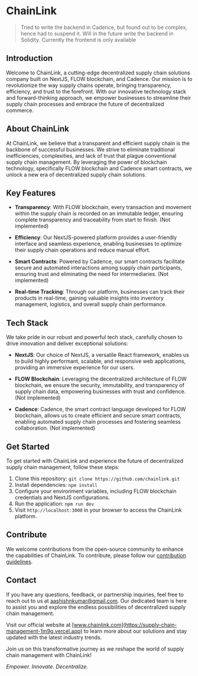 # ChainLink

> Tried to write the backend in Cadence, but found out to be complex, hence had to suspend it. Will in the future write the backend in Solidity. Currently the frontend is only available

## Introduction

Welcome to ChainLink, a cutting-edge decentralized supply chain solutions company built on NextJS, FLOW blockchain, and Cadence. Our mission is to revolutionize the way supply chains operate, bringing transparency, efficiency, and trust to the forefront. With our innovative technology stack and forward-thinking approach, we empower businesses to streamline their supply chain processes and embrace the future of decentralized commerce.

## About ChainLink

At ChainLink, we believe that a transparent and efficient supply chain is the backbone of successful businesses. We strive to eliminate traditional inefficiencies, complexities, and lack of trust that plague conventional supply chain management. By leveraging the power of blockchain technology, specifically FLOW blockchain and Cadence smart contracts, we unlock a new era of decentralized supply chain solutions.

## Key Features

- **Transparency**: With FLOW blockchain, every transaction and movement within the supply chain is recorded on an immutable ledger, ensuring complete transparency and traceability from start to finish. (Not implemented)

- **Efficiency**: Our NextJS-powered platform provides a user-friendly interface and seamless experience, enabling businesses to optimize their supply chain operations and reduce manual effort.

- **Smart Contracts**: Powered by Cadence, our smart contracts facilitate secure and automated interactions among supply chain participants, ensuring trust and eliminating the need for intermediaries. (Not implemented)

- **Real-time Tracking**: Through our platform, businesses can track their products in real-time, gaining valuable insights into inventory management, logistics, and overall supply chain performance.

## Tech Stack

We take pride in our robust and powerful tech stack, carefully chosen to drive innovation and deliver exceptional solutions:

- **NextJS**: Our choice of NextJS, a versatile React framework, enables us to build highly performant, scalable, and responsive web applications, providing an immersive experience for our users.

- **FLOW Blockchain**: Leveraging the decentralized architecture of FLOW blockchain, we ensure the security, immutability, and transparency of supply chain data, empowering businesses with trust and confidence. (Not implemented)

- **Cadence**: Cadence, the smart contract language developed for FLOW blockchain, allows us to create efficient and secure smart contracts, enabling automated supply chain processes and fostering seamless collaboration. (Not implemented)

## Get Started

To get started with ChainLink and experience the future of decentralized supply chain management, follow these steps:

1. Clone this repository: `git clone https://github.com/chainlink.git`
2. Install dependencies: `npm install`
3. Configure your environment variables, including FLOW blockchain credentials and NextJS configurations.
4. Run the application: `npm run dev`
5. Visit `http://localhost:3000` in your browser to access the ChainLink platform.

## Contribute

We welcome contributions from the open-source community to enhance the capabilities of ChainLink. To contribute, please follow our [contribution guidelines](CONTRIBUTING.md).

## Contact

If you have any questions, feedback, or partnership inquiries, feel free to reach out to us at aashishnkumar@gmail.com. Our dedicated team is here to assist you and explore the endless possibilities of decentralized supply chain management.

Visit our official website at [www.chainlink.com](https://supply-chain-management-1m9g.vercel.app) to learn more about our solutions and stay updated with the latest industry trends.

Join us on this transformative journey as we reshape the world of supply chain management with ChainLink!

*Empower. Innovate. Decentralize.*
